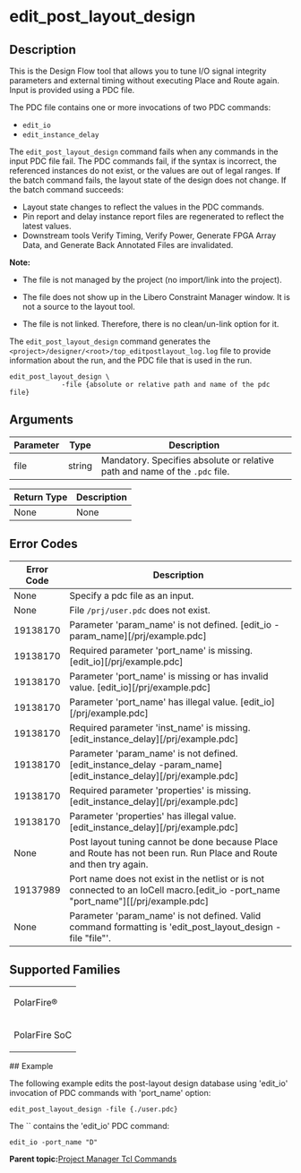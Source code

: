 # edit\_post\_layout\_design

## Description

This is the Design Flow tool that allows you to tune I/O signal integrity parameters and external timing without executing Place and Route again. Input is provided using a PDC file.

The PDC file contains one or more invocations of two PDC commands:

-   `edit_io`
-   `edit_instance_delay`

The `edit_post_layout_design` command fails when any commands in the input PDC file fail. The PDC commands fail, if the syntax is incorrect, the referenced instances do not exist, or the values are out of legal ranges. If the batch command fails, the layout state of the design does not change. If the batch command succeeds:

-   Layout state changes to reflect the values in the PDC commands.
-   Pin report and delay instance report files are regenerated to reflect the latest values.
-   Downstream tools Verify Timing, Verify Power, Generate FPGA Array Data, and Generate Back Annotated Files are invalidated.

**Note:**

-   The file is not managed by the project \(no import/link into the project\).

-   The file does not show up in the Libero Constraint Manager window. It is not a source to the layout tool.

-   The file is not linked. Therefore, there is no clean/un-link option for it.


The `edit_post_layout_design` command generates the `<project>/designer/<root>/top_editpostlayout_log.log` file to provide information about the run, and the PDC file that is used in the run.

```
edit_post_layout_design \
             -file {absolute or relative path and name of the pdc file}
```

## Arguments

|Parameter|Type|Description|
|---------|----|-----------|
|file|string|Mandatory. Specifies absolute or relative path and name of the `.pdc` file.|

|Return Type|Description|
|-----------|-----------|
|None|None|

## Error Codes

|Error Code|Description|
|----------|-----------|
|None|Specify a pdc file as an input.|
|None|File `/prj/user.pdc` does not exist.|
|19138170|Parameter 'param\_name' is not defined. \[edit\_io -param\_name\]\[/prj/example.pdc\]|
|19138170|Required parameter 'port\_name' is missing. \[edit\_io\]\[/prj/example.pdc\]|
|19138170|Parameter 'port\_name' is missing or has invalid value. \[edit\_io\]\[/prj/example.pdc\]|
|19138170|Parameter 'port\_name' has illegal value. \[edit\_io\]\[/prj/example.pdc\]|
|19138170|Required parameter 'inst\_name' is missing. \[edit\_instance\_delay\]\[/prj/example.pdc\]|
|19138170|Parameter 'param\_name' is not defined. \[edit\_instance\_delay -param\_name\]\[edit\_instance\_delay\]\[/prj/example.pdc\]|
|19138170|Required parameter 'properties' is missing. \[edit\_instance\_delay\]\[/prj/example.pdc\]|
|19138170|Parameter 'properties' has illegal value. \[edit\_instance\_delay\]\[/prj/example.pdc\]|
|None|Post layout tuning cannot be done because Place and Route has not been run. Run Place and Route and then try again.|
|19137989|Port name does not exist in the netlist or is not connected to an IoCell macro.\[edit\_io -port\_name "port\_name"\]\[\[/prj/example.pdc\]|
|None|Parameter 'param\_name' is not defined. Valid command formatting is 'edit\_post\_layout\_design -file "file"'.|

## Supported Families

<table id="GUID-EE55EE5E-B720-4321-BDCE-0C58B22EFCE8"><tbody><tr><td>

PolarFire®

</td></tr><tr><td>

PolarFire SoC

</td></tr></tbody>
</table>## Example

The following example edits the post-layout design database using 'edit\_io' invocation of PDC commands with 'port\_name' option:

```
edit_post_layout_design -file {./user.pdc}
```

The `` contains the 'edit\_io' PDC command:

```
edit_io -port_name "D"
```

**Parent topic:**[Project Manager Tcl Commands](GUID-CE445F8D-419D-434B-9288-A0005F280E89.md)

